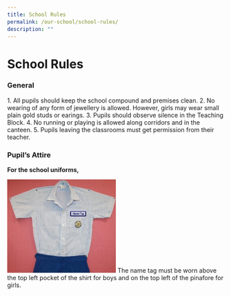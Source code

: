 ```yaml
---
title: School Rules
permalink: /our-school/school-rules/
description: ""
---
```

# **School Rules**

### General

1\.  All pupils should keep the school compound and premises clean.
2\.  No wearing of any form of jewellery is allowed. However, girls may wear small plain gold studs or earings.
3\.  Pupils should observe silence in the Teaching Block.
4\.  No running or playing is allowed along corridors and in the canteen.
5\.  Pupils leaving the classrooms must get permission from their teacher.

### Pupil’s Attire

**For the school uniforms,**

<img src="/images/Boy_uniform.jpg" 
     style="width:50%">
The name tag must be worn above the top left pocket of the shirt for boys and on the top left of the pinafore for girls.